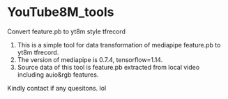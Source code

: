 # YouTube8M_tools
Convert feature.pb to yt8m style tfrecord

1. This is a simple tool for data transformation of mediapipe feature.pb to yt8m tfrecord.
2. The version of mediapipe is 0.7.4, tensorflow=1.14.
3. Source data of this tool is feature.pb extracted from local video including auio&rgb features.

Kindly contact if any quesitons. lol
